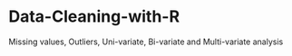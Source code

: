 # Data-Cleaning-with-R
Missing values, Outliers, Uni-variate, Bi-variate and Multi-variate analysis
